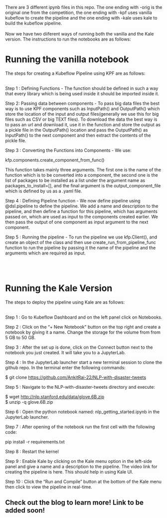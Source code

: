 There are 3 different ipynb files in this repo. The one ending with -orig is the original one from the competition, the one ending with -kpf uses vanilla kubeflow to create the pipeline and the one ending with -kale uses kale to build the kubeflow pipeline. <br>
<br>
Now we have two diiferent ways of running both the vanilla and the Kale version. The instructions to run the notebooks are as follows:
<br>
# Running the vanilla notebook

The steps for creating a Kubeflow Pipeline using KPF are as follows: <br> <br>

Step 1 : Defining Functions - The function should be defined in such a way that every library which is being used inside it should be imported inside it. 

Step 2: Passing data between components -  To pass big data files the best way is to use KPF components such as InputPath() and OutputPath() which store the location of the input and output files(generally we use this for big files such as CSV or big TEXT files). To download the data the best way is to pass an url and download it, use it in the function and store the output as a pickle file in the OutputPath() location and pass the OutputPath() as InputPath() to the next component and then extract the contents of the pickle file.

Step 3 : Converting the Functions into Components - We use: 

kfp.components.create_component_from_func()

This function takes mainly three arguments. The first one is the name of the function which is to be converted into a component, the second one is the list of packages to be installed as a list under the argument name as packages_to_install=[], and the final argument is the output_component_file which is defined by us as a .yaml file.


Step 4 : Defining Pipeline function -  We now define pipeline using @dsl.pipeline to define the pipeline. We add a name and description to the pipeline, and then define a function for this pipeline, which has arguments passed on, which are used as input to the components created earlier. We then pass the output of one component as input argument to the next component. 


Step 5 : Running the pipeline - To run the pipeline we use kfp.Client(), and create an object of the class and then use create_run_from_pipeline_func function to run the pipeline by passing it the name of the pipeline and the arguments which are required as input.


<br><br>
# Running the Kale Version

The steps to deploy the pipeline using Kale are as follows:<br><br>

Step 1 : Go to Kubeflow Dashboard and on the left panel click on Notebooks.


Step 2 : Click on the “+ New Notebook” button on the top right and create a notebook by giving it a name. Change the storage for the volume from from 5 GB to 50 GB.




Step 3 : After the set up is done, click on the Connect button next to the notebook you just created. It will take you to a JupyterLab.


Step 4 : In the JupyterLab launcher start a new terminal session to clone the github repo. In the terminal enter the following commands:

$ git clone https://github.com/AnkitRai-22/NLP-with-disaster-tweets

Step 5 : Navigate to the NLP-with-disaster-tweets directory and execute:

$ wget http://nlp.stanford.edu/data/glove.6B.zip <br>
$ unzip -q glove.6B.zip

Step 6 : Open the python notebook named: nlp_getting_started.ipynb in the JupyterLab launcher.

Step 7 : After opening of the notebook run the first cell with the following code:

pip install -r requirements.txt

Step 8 : Restart the kernel

Step 9 : Enable Kale by clicking on the Kale menu option in the left-side panel and give a name and a description to the pipeline. The video link for creating the pipeline is here. This should help in using Kale UI.


Step 10 : Click the “Run and Compile” button at the bottom of the Kale menu then click to view the pipeline in real-time.


## Check out the blog to learn more! Link to be added soon!
